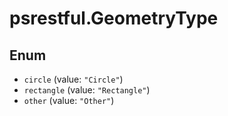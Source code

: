 # psrestful.GeometryType

## Enum

* `circle` (value: `"Circle"`)
* `rectangle` (value: `"Rectangle"`)
* `other` (value: `"Other"`)
